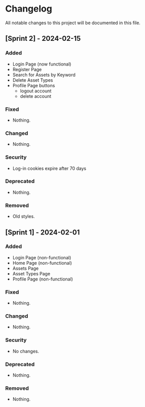# Changelog

All notable changes to this project will be documented in this file.

## [Sprint 2] - 2024-02-15

### Added

- Login Page (now functional)
- Register Page
- Search for Assets by Keyword
- Delete Asset Types
- Profile Page buttons
  - logout account
  - delete account

### Fixed

- Nothing.

### Changed

- Nothing.

### Security

- Log-in cookies expire after 70 days

### Deprecated

- Nothing.

### Removed

- Old styles.

## [Sprint 1] - 2024-02-01

### Added

- Login Page (non-functional)
- Home Page (non-functional)
- Assets Page
- Asset Types Page
- Profile Page (non-functional)

### Fixed

- Nothing.

### Changed

- Nothing.

### Security

- No changes.

### Deprecated

- Nothing.

### Removed

- Nothing.
